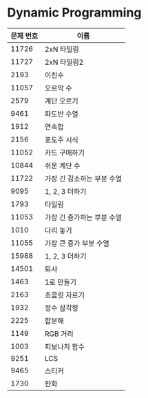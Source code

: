 # Dynamic Programming

| 문제 번호 | 이름                       |
| --------- | -------------------------- |
| 11726     | 2xN 타일링                 |
| 11727     | 2xN 타일링2                |
| 2193      | 이친수                     |
| 11057     | 오르막 수                  |
| 2579      | 계단 오르기                |
| 9461      | 파도반 수열                |
| 1912      | 연속합                     |
| 2156      | 포도주 시식                |
| 11052     | 카드 구매하기              |
| 10844     | 쉬운 계단 수               |
| 11722     | 가장 긴 감소하는 부분 수열 |
| 9095      | 1, 2, 3 더하기             |
| 1793      | 타일링                     |
| 11053     | 가장 긴 증가하는 부분 수열 |
| 1010      | 다리 놓기                  |
| 11055     | 가장 큰 증가 부분 수열     |
| 15988     | 1, 2, 3 더하기             |
| 14501     | 퇴사                       |
| 1463      | 1로 만들기                 |
| 2163      | 초콜릿 자르기              |
| 1932      | 정수 삼각형                |
| 2225      | 합분해                     |
| 1149      | RGB 거리                   |
| 1003      | 피보나치 함수              |
| 9251      | LCS                        |
| 9465      | 스티커                     |
| 1730      | 판화                       |



